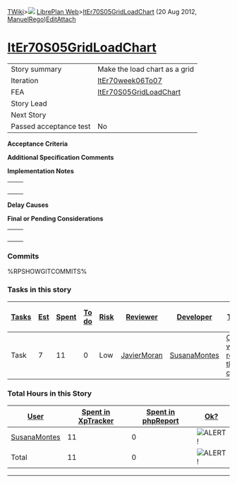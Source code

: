 [TWiki](/twiki/Main/WebHome)&gt;![](/twiki/TWiki/TWikiDocGraphics/web-bg-small.gif) [LibrePlan Web](/twiki/LibrePlan/WebHome)&gt;[ItEr70S05GridLoadChart](http://wiki.libreplan-enterprise.com/twiki/LibrePlan/ItEr70S05GridLoadChart "Topic revision: 8 (20 Aug 2012 - 09:52:51)") (20 Aug 2012, [ManuelRego](/twiki/Main/ManuelRego))[Edit](http://wiki.libreplan-enterprise.com/twiki/bin/edit/LibrePlan/ItEr70S05GridLoadChart?t=1520337904 "Edit this topic text")[Attach](/twiki/bin/attach/LibrePlan/ItEr70S05GridLoadChart "Attach an image or document to this topic")

 [ItEr70S05GridLoadChart](/twiki/LibrePlan/ItEr70S05GridLoadChart)
====================================================================================================================



|                        |                                                                            |
|------------------------|----------------------------------------------------------------------------|
| Story summary          | Make the load chart as a grid                                              |
| Iteration              | [ItEr70week06To07](/twiki/LibrePlan/ItEr70week06To07)             |
| FEA                    | [ItEr70S05GridLoadChart](/twiki/LibrePlan/ItEr70S05GridLoadChart) |
| Story Lead             |                                                                            |
| Next Story             |                                                                            |
| Passed acceptance test | No                                                                         |

**Acceptance Criteria**

**Additional Specification Comments**

**Implementation Notes**

|     |     |
|-----|-----|
|     |     |

**Delay Causes**

**Final or Pending Considerations**

|     |     |
|-----|-----|
|     |     |

###  Commits

%RPSHOWGITCOMMITS%

###  Tasks in this story



| [Tasks](http://wiki.libreplan-enterprise.com/twiki/LibrePlan/ItEr70S05GridLoadChart?sortcol=0;table=2;up=0#sorted_table "Sort by this column") | [Est](http://wiki.libreplan-enterprise.com/twiki/LibrePlan/ItEr70S05GridLoadChart?sortcol=1;table=2;up=0#sorted_table "Sort by this column") | [Spent](http://wiki.libreplan-enterprise.com/twiki/LibrePlan/ItEr70S05GridLoadChart?sortcol=2;table=2;up=0#sorted_table "Sort by this column") | [To do](http://wiki.libreplan-enterprise.com/twiki/LibrePlan/ItEr70S05GridLoadChart?sortcol=3;table=2;up=0#sorted_table "Sort by this column") | [Risk](http://wiki.libreplan-enterprise.com/twiki/LibrePlan/ItEr70S05GridLoadChart?sortcol=4;table=2;up=0#sorted_table "Sort by this column") | [Reviewer](http://wiki.libreplan-enterprise.com/twiki/LibrePlan/ItEr70S05GridLoadChart?sortcol=5;table=2;up=0#sorted_table "Sort by this column") | [Developer](http://wiki.libreplan-enterprise.com/twiki/LibrePlan/ItEr70S05GridLoadChart?sortcol=6;table=2;up=0#sorted_table "Sort by this column") | [Task Name](http://wiki.libreplan-enterprise.com/twiki/LibrePlan/ItEr70S05GridLoadChart?sortcol=7;table=2;up=0#sorted_table "Sort by this column") | [Start Date](http://wiki.libreplan-enterprise.com/twiki/LibrePlan/ItEr70S05GridLoadChart?sortcol=8;table=2;up=0#sorted_table "Sort by this column") | [Est End Date](http://wiki.libreplan-enterprise.com/twiki/LibrePlan/ItEr70S05GridLoadChart?sortcol=9;table=2;up=0#sorted_table "Sort by this column") | [End Date](http://wiki.libreplan-enterprise.com/twiki/LibrePlan/ItEr70S05GridLoadChart?sortcol=10;table=2;up=0#sorted_table "Sort by this column") |
|---------------------------------------------------------------------------------------------------------------------------------------------------------|-------------------------------------------------------------------------------------------------------------------------------------------------------|---------------------------------------------------------------------------------------------------------------------------------------------------------|---------------------------------------------------------------------------------------------------------------------------------------------------------|--------------------------------------------------------------------------------------------------------------------------------------------------------|------------------------------------------------------------------------------------------------------------------------------------------------------------|-------------------------------------------------------------------------------------------------------------------------------------------------------------|-------------------------------------------------------------------------------------------------------------------------------------------------------------|--------------------------------------------------------------------------------------------------------------------------------------------------------------|----------------------------------------------------------------------------------------------------------------------------------------------------------------|-------------------------------------------------------------------------------------------------------------------------------------------------------------|
| Task                                                                                                                                                    | 7                                                                                                                                                     | 11                                                                                                                                                      | 0                                                                                                                                                       | Low                                                                                                                                                    | [JavierMoran](/twiki/Main/JavierMoran)                                                                                                            | [SusanaMontes](/twiki/Main/SusanaMontes)                                                                                                           | [Change the way it is represented the load chart](/twiki/LibrePlan/AnA08S06GridLoadChart#TasK1)                                                    |                                                                                                                                                              |                                                                                                                                                                |                                                                                                                                                             |

###  Total Hours in this Story

| [User](http://wiki.libreplan-enterprise.com/twiki/LibrePlan/ItEr70S05GridLoadChart?sortcol=0;table=3;up=0#sorted_table "Sort by this column") | [Spent in XpTracker](http://wiki.libreplan-enterprise.com/twiki/LibrePlan/ItEr70S05GridLoadChart?sortcol=1;table=3;up=0#sorted_table "Sort by this column") | [Spent in phpReport](http://wiki.libreplan-enterprise.com/twiki/LibrePlan/ItEr70S05GridLoadChart?sortcol=2;table=3;up=0#sorted_table "Sort by this column") | [Ok?](http://wiki.libreplan-enterprise.com/twiki/LibrePlan/ItEr70S05GridLoadChart?sortcol=3;table=3;up=0#sorted_table "Sort by this column") |
|--------------------------------------------------------------------------------------------------------------------------------------------------------|----------------------------------------------------------------------------------------------------------------------------------------------------------------------|----------------------------------------------------------------------------------------------------------------------------------------------------------------------|-------------------------------------------------------------------------------------------------------------------------------------------------------|
| [SusanaMontes](/twiki/Main/SusanaMontes)                                                                                                      | 11                                                                                                                                                                   | 0                                                                                                                                                                    | ![ALERT!](/twiki/TWiki/TWikiDocGraphics/warning.gif "ALERT!")                                                                                     |
| Total                                                                                                                                                  | 11                                                                                                                                                                   | 0                                                                                                                                                                    | ![ALERT!](/twiki/TWiki/TWikiDocGraphics/warning.gif "ALERT!")                                                                                     |

------------------------------------------------------------------------
